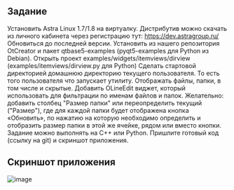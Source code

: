 ## Задание

Установить Astra Linux 1.7/1.8 на виртуалку. Дистрибутив можно скачать из личного кабинета через регистрацию тут: https://dev.astragroup.ru/
Обновиться до последней версии.
Установить из нашего репозитория OtCreator и пакет qtbase5-examples (pyqt5-examples для Python из Debian).
Открыть проект examples/widgets/itemviews/dirview (examples/itemviews/dirview.ру для Python)
Сделать стартовой директорией домашнюю директорию текущего пользователя. То есть того пользователя что запускает утилиту.
Отображать файлы, папки, в том числе и скрытые.
Добавить OLineEdit виджет, который использовать для фильтрации по именам файлов и папок.
Желательно: добавить столбец "Размер папки" или переопределить текущий ("Размер"), где для каждой папки будет отображена кнопка «Обновить», по нажатию на которую необходимо определить и отобразить размер папки в этой же ячейке, рядом или вместо кнопки.
Задание можно выполнять на C++ или Python. Пришлите готовый код (ссылку на git) и скриншот приложения.

##  Скриншот приложения

![image](https://github.com/user-attachments/assets/56157348-a417-4f27-9878-e156215bdc10)
